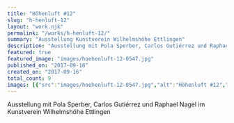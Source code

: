 ```yaml
---
title: "Höhenluft #12"
slug: "h-henluft-12"
layout: "work.njk"
permalink: "/works/h-henluft-12/"
summary: "Ausstellung Kunstverein Wilhelmshöhe Ettlingen"
description: "Ausstellung mit Pola Sperber, Carlos Gutiérrez und Raphael Nagel im Kunstverein Wilhelmshöhe Ettlingen"
featured: true
featured_image: "images/hoehenluft-12-0547.jpg"
published_on: "2017-09-16"
created_on: "2017-09-16"
total_count: 9
images: [{"src":"images/hoehenluft-12-0547.jpg","alt":"Höhenluft #12","caption":"Kunstverein Wilhemshöhe, Ettlingen, Nina Laaf","order":1},{"src":"images/hoehenluft-12-0545.jpg","alt":"Höhenluft #12","caption":"Kunstverein Wilhemshöhe, Ettlingen, Nina Laaf","order":2},{"src":"images/hoehenluft-12-0544.jpg","alt":"Höhenluft #12","caption":"Kunstverein Wilhemshöhe, Ettlingen, Nina Laaf","order":3},{"src":"images/hoehenluft-12-0541.jpg","alt":"Höhenluft #12","caption":"Kunstverein Wilhemshöhe, Ettlingen, Nina Laaf","order":4},{"src":"images/hoehenluft-12-0538.jpg","alt":"Höhenluft #12","caption":"Kunstverein Wilhemshöhe, Ettlingen, Nina Laaf","order":5},{"src":"images/hoehenluft-12-0536.jpg","alt":"Höhenluft #12","caption":"Kunstverein Wilhemshöhe, Ettlingen, Nina Laaf","order":6},{"src":"images/hoehenluft-12-0498.jpg","alt":"Höhenluft #12","caption":"Kunstverein Wilhemshöhe, Ettlingen, Nina Laaf","order":7},{"src":"images/hoehenluft-12-0442.jpg","alt":"Höhenluft #12","caption":"Kunstverein Wilhemshöhe, Ettlingen, Nina Laaf","order":8},{"src":"images/hoehenluft-12-0422.jpg","alt":"Höhenluft #12","caption":"Kunstverein Wilhemshöhe, Ettlingen, Nina Laaf","order":9}]
---
```


Ausstellung mit Pola Sperber, Carlos Gutiérrez und Raphael Nagel im Kunstverein Wilhelmshöhe Ettlingen